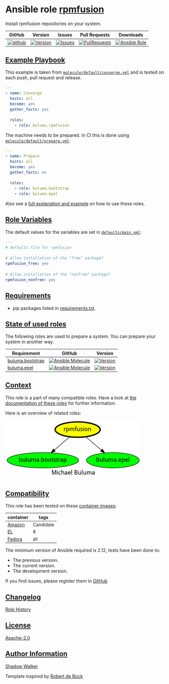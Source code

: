 # Ansible role [rpmfusion](https://galaxy.ansible.com/ui/standalone/roles/buluma/rpmfusion/documentation)

Install rpmfusion repositories on your system.

|GitHub|Version|Issues|Pull Requests|Downloads|
|------|-------|------|-------------|---------|
|[![github](https://github.com/buluma/ansible-role-rpmfusion/actions/workflows/molecule.yml/badge.svg)](https://github.com/buluma/ansible-role-rpmfusion/actions/workflows/molecule.yml)|[![Version](https://img.shields.io/github/release/buluma/ansible-role-rpmfusion.svg)](https://github.com/buluma/ansible-role-rpmfusion/releases/)|[![Issues](https://img.shields.io/github/issues/buluma/ansible-role-rpmfusion.svg)](https://github.com/buluma/ansible-role-rpmfusion/issues/)|[![PullRequests](https://img.shields.io/github/issues-pr-closed-raw/buluma/ansible-role-rpmfusion.svg)](https://github.com/buluma/ansible-role-rpmfusion/pulls/)|[![Ansible Role](https://img.shields.io/ansible/role/d/buluma/rpmfusion)](https://galaxy.ansible.com/ui/standalone/roles/buluma/rpmfusion/documentation)|

## [Example Playbook](#example-playbook)

This example is taken from [`molecule/default/converge.yml`](https://github.com/buluma/ansible-role-rpmfusion/blob/master/molecule/default/converge.yml) and is tested on each push, pull request and release.

```yaml
---
- name: Converge
  hosts: all
  become: yes
  gather_facts: yes

  roles:
    - role: buluma.rpmfusion
```

The machine needs to be prepared. In CI this is done using [`molecule/default/prepare.yml`](https://github.com/buluma/ansible-role-rpmfusion/blob/master/molecule/default/prepare.yml):

```yaml
---
- name: Prepare
  hosts: all
  become: yes
  gather_facts: no

  roles:
    - role: buluma.bootstrap
    - role: buluma.epel
```

Also see a [full explanation and example](https://buluma.github.io/how-to-use-these-roles.html) on how to use these roles.

## [Role Variables](#role-variables)

The default values for the variables are set in [`defaults/main.yml`](https://github.com/buluma/ansible-role-rpmfusion/blob/master/defaults/main.yml):

```yaml
---
# defaults file for rpmfusion

# Allow installation of the "free" package?
rpmfusion_free: yes

# Allow installation of the "nonfree" package?
rpmfusion_nonfree: yes
```

## [Requirements](#requirements)

- pip packages listed in [requirements.txt](https://github.com/buluma/ansible-role-rpmfusion/blob/master/requirements.txt).

## [State of used roles](#state-of-used-roles)

The following roles are used to prepare a system. You can prepare your system in another way.

| Requirement | GitHub | Version |
|-------------|--------|--------|
|[buluma.bootstrap](https://galaxy.ansible.com/buluma/bootstrap)|[![Ansible Molecule](https://github.com/buluma/ansible-role-bootstrap/actions/workflows/molecule.yml/badge.svg)](https://github.com/buluma/ansible-role-bootstrap/actions/workflows/molecule.yml)|[![Version](https://img.shields.io/github/release/buluma/ansible-role-bootstrap.svg)](https://github.com/shadowwalker/ansible-role-bootstrap)|
|[buluma.epel](https://galaxy.ansible.com/buluma/epel)|[![Ansible Molecule](https://github.com/buluma/ansible-role-epel/actions/workflows/molecule.yml/badge.svg)](https://github.com/buluma/ansible-role-epel/actions/workflows/molecule.yml)|[![Version](https://img.shields.io/github/release/buluma/ansible-role-epel.svg)](https://github.com/shadowwalker/ansible-role-epel)|

## [Context](#context)

This role is a part of many compatible roles. Have a look at [the documentation of these roles](https://buluma.github.io/) for further information.

Here is an overview of related roles:

![dependencies](https://raw.githubusercontent.com/buluma/ansible-role-rpmfusion/png/requirements.png "Dependencies")

## [Compatibility](#compatibility)

This role has been tested on these [container images](https://hub.docker.com/u/buluma):

|container|tags|
|---------|----|
|[Amazon](https://hub.docker.com/repository/docker/buluma/amazonlinux/general)|Candidate|
|[EL](https://hub.docker.com/repository/docker/buluma/enterpriselinux/general)|8|
|[Fedora](https://hub.docker.com/repository/docker/buluma/fedora/general)|all|

The minimum version of Ansible required is 2.12, tests have been done to:

- The previous version.
- The current version.
- The development version.

If you find issues, please register them in [GitHub](https://github.com/buluma/ansible-role-rpmfusion/issues)

## [Changelog](#changelog)

[Role History](https://github.com/buluma/ansible-role-rpmfusion/blob/master/CHANGELOG.md)

## [License](#license)

[Apache-2.0](https://github.com/buluma/ansible-role-rpmfusion/blob/master/LICENSE)

## [Author Information](#author-information)

[Shadow Walker](https://buluma.github.io/)


Template inspired by [Robert de Bock](https://github.com/robertdebock)
